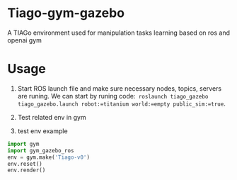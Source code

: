 # Tiago-gym-gazebo
A TIAGo environment used for manipulation tasks learning based on ros and openai gym

# Usage

1. Start ROS launch file and make sure necessary nodes, topics, servers are runing. We can start by runing code:` roslaunch tiago_gazebo tiago_gazebo.launch robot:=titanium world:=empty public_sim:=true`.

2. Test related env in gym

3. test env example
```py
import gym
import gym_gazebo_ros
env = gym.make('Tiago-v0')
env.reset()
env.render()
```
